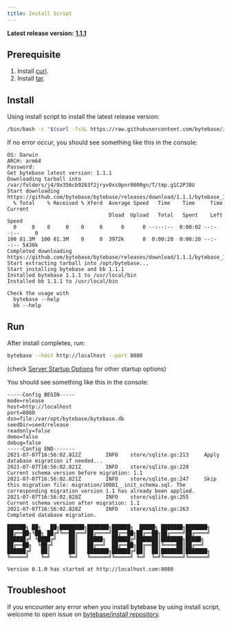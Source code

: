 ```yaml
---
title: Install Script
---
```


**Latest release version:** [**1.1.1**](https://github.com/bytebase/bytebase/releases/tag/1.1.1)

## Prerequisite

1. Install [curl](https://curl.se/download.html).
2. Install [tar](https://www.gnu.org/software/tar/).

## Install

Using install script to install the latest release version:

```bash
/bin/bash -c "$(curl -fsSL https://raw.githubusercontent.com/bytebase/install/master/install.sh)"
```

If no error occur, you should see something like this in the console:

```plain
OS: Darwin
ARCH: arm64
Password:
Get bytebase latest version: 1.1.1
Downloading tarball into /var/folders/j4/9x356cb9263f2jryv0xs9pnr0000gn/T/tmp.g1C2PJ8U
Start downloading https://github.com/bytebase/bytebase/releases/download/1.1.1/bytebase_1.1.1_Darwin_arm64.tar.gz...
  % Total    % Received % Xferd  Average Speed   Time    Time     Time  Current
                                 Dload  Upload   Total   Spent    Left  Speed
  0     0    0     0    0     0      0      0 --:--:--  0:00:02 --:--:--     0
100 81.3M  100 81.3M    0     0  3972k      0  0:00:20  0:00:20 --:--:-- 5430k
Completed downloading https://github.com/bytebase/bytebase/releases/download/1.1.1/bytebase_1.1.1_Darwin_arm64.tar.gz
Start extracting tarball into /opt/bytebase...
Start installing bytebase and bb 1.1.1
Installed bytebase 1.1.1 to /usr/local/bin
Installed bb 1.1.1 to /usr/local/bin

Check the usage with
  bytebase --help
  bb --help
```

## Run

After install completes, run:

```bash
bytebase --host http://localhost --port 8080
```

(check [Server Startup Options](/docs/reference/command-line) for other startup options)

You should see something like this in the console:

```plain
-----Config BEGIN-----
mode=release
host=http://localhost
port=8080
dsn=file:/var/opt/bytebase/bytebase.db
seedDir=seed/release
readonly=false
demo=false
debug=false
-----Config END-------
2021-07-07T16:56:02.812Z        INFO    store/sqlite.go:213     Apply database migration if needed...
2021-07-07T16:56:02.821Z        INFO    store/sqlite.go:220     Current schema version before migration: 1.1
2021-07-07T16:56:02.821Z        INFO    store/sqlite.go:247     Skip this migration file: migration/10001__init_schema.sql. The corresponding migration version 1.1 has already been applied.
2021-07-07T16:56:02.828Z        INFO    store/sqlite.go:255     Current schema version after migration: 1.1
2021-07-07T16:56:02.828Z        INFO    store/sqlite.go:263     Completed database migration.

██████╗ ██╗   ██╗████████╗███████╗██████╗  █████╗ ███████╗███████╗
██╔══██╗╚██╗ ██╔╝╚══██╔══╝██╔════╝██╔══██╗██╔══██╗██╔════╝██╔════╝
██████╔╝ ╚████╔╝    ██║   █████╗  ██████╔╝███████║███████╗█████╗
██╔══██╗  ╚██╔╝     ██║   ██╔══╝  ██╔══██╗██╔══██║╚════██║██╔══╝
██████╔╝   ██║      ██║   ███████╗██████╔╝██║  ██║███████║███████╗
╚═════╝    ╚═╝      ╚═╝   ╚══════╝╚═════╝ ╚═╝  ╚═╝╚══════╝╚══════╝

Version 0.1.0 has started at http://localhost.com:8080
```

## Troubleshoot

If you encounter any error when you install bytebase by using install script, welcome to open issue on [bytebase/install repository](https://github.com/bytebase/install).
